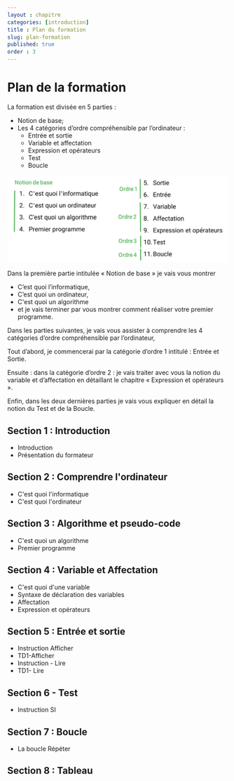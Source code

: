 ```yaml
---
layout : chapitre
categories: [introduction]
title : Plan du formation
slug: plan-formation
published: true
order : 3
---
```


# Plan de la formation

La formation est divisée en 5 parties : 

- Notion de base; 
- Les 4 catégories d’ordre compréhensible par l’ordinateur : 
  - Entrée et sortie
  - Variable et affectation
  - Expression et opérateurs
  - Test
  - Boucle
  
![plan de la formation](images/plan-formation.png)

Dans la première partie intitulée « Notion de base » je vais vous montrer 

-	C’est quoi l’informatique, 
-	C’est quoi un ordinateur, 
-	C'est quoi un algorithme 
-	et je vais terminer par vous montrer comment réaliser votre premier programme. 

Dans les parties suivantes, je vais vous assister à comprendre les 4 catégories d’ordre compréhensible par l’ordinateur,

Tout d’abord, je commencerai par la catégorie d’ordre 1 intitulé : Entrée et Sortie.

Ensuite : dans la catégorie d’ordre 2 : je vais traiter avec vous la notion du variable et d’affectation en détaillant le chapitre « Expression et opérateurs ».

Enfin, dans les deux dernières parties je vais vous expliquer en détail la notion du Test et de la Boucle.

## Section 1 : Introduction
- Introduction
- Présentation du formateur 
## Section 2 : Comprendre l'ordinateur
- C'est quoi l'informatique
- C'est quoi l'ordinateur
## Section 3 : Algorithme et pseudo-code
- C'est quoi un algorithme 
- Premier programme
## Section 4 : Variable et Affectation 
- C'est quoi d'une variable 
- Syntaxe de déclaration des variables
- Affectation
- Expression et opérateurs
## Section 5 : Entrée et sortie 
- Instruction Afficher
- TD1-Afficher
- Instruction - Lire
- TD1- Lire
## Section 6 - Test
- Instruction SI
## Section 7 : Boucle 
- La boucle Répéter
## Section 8 : Tableau